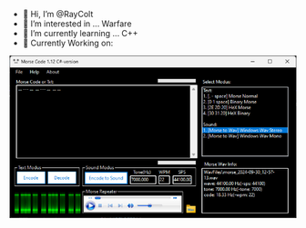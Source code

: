 - 🔔 Hi, I’m @RayColt
- 👀 I’m interested in ... Warfare
- 🌱 I’m currently learning ... C++
- 💞️ Currently Working on:<br>
<img src=https://github.com/RayColt/morse/blob/master/C%23/spectrogram2.jpg />

<!---
RayColt/RayColt is a ✨ special ✨ repository because its `README.md` (this file) appears on your GitHub profile.
You can click the Preview link to take a look at your changes.
--->
